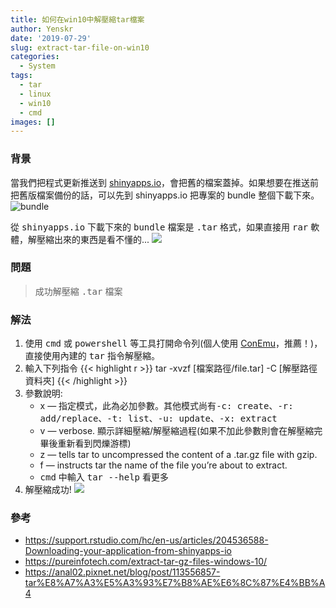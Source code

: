 ```yaml
---
title: 如何在win10中解壓縮tar檔案
author: Yenskr
date: '2019-07-29'
slug: extract-tar-file-on-win10
categories:
  - System
tags:
  - tar
  - linux
  - win10
  - cmd
images: []
---
```



### 背景
當我們把程式更新推送到 [shinyapps.io](https://www.shinyapps.io/admin/#/dashboard)，會把舊的檔案蓋掉。如果想要在推送前把舊版檔案備份的話，可以先到 shinyapps.io 把專案的 bundle 整個下載下來。
![bundle](https://i.imgur.com/URIEair.jpg)

從 <kbd>shinyapps.io</kbd> 下載下來的 <kbd>bundle</kbd> 檔案是 <kbd>.tar</kbd> 格式，如果直接用 <kbd>rar</kbd> 軟體，解壓縮出來的東西是看不懂的...
![](https://i.imgur.com/3bKGnFE.jpg)

### 問題
> 成功解壓縮 <kbd>.tar</kbd> 檔案

### 解法
1. 使用 <kbd>cmd</kbd> 或 <kbd>powershell</kbd> 等工具打開命令列(個人使用 [ConEmu](https://conemu.github.io/)，推薦！)，直接使用內建的 <kbd>tar</kbd> 指令解壓縮。
2. 輸入下列指令
{{< highlight r >}}
tar -xvzf [檔案路徑/file.tar] -C [解壓路徑資料夾]
{{< /highlight >}}
3. 參數說明:
    - x — 指定模式，此為必加參數。其他模式尚有<kbd>-c: create</kbd>、<kbd>-r: add/replace</kbd>、<kbd>-t: list</kbd>、<kbd>-u: update</kbd>、<kbd>-x: extract</kbd>
    - v — verbose. 顯示詳細壓縮/解壓縮過程(如果不加此參數則會在解壓縮完畢後重新看到閃爍游標)
    - z — tells tar to uncompressed the content of a .tar.gz file with gzip.
    - f — instructs tar the name of the file you’re about to extract. 
    - <kbd>cmd</kbd> 中輸入 <kbd>tar --help</kbd> 看更多
4. 解壓縮成功!
![](https://i.imgur.com/JAz2pmV.jpg)


### 參考
- https://support.rstudio.com/hc/en-us/articles/204536588-Downloading-your-application-from-shinyapps-io
- https://pureinfotech.com/extract-tar-gz-files-windows-10/
- https://anal02.pixnet.net/blog/post/113556857-tar%E8%A7%A3%E5%A3%93%E7%B8%AE%E6%8C%87%E4%BB%A4
